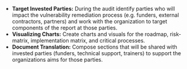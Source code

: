 
* **Target  Invested Parties:** During the audit identify parties who will impact the vulnerability remediation process (e.g. funders, external contractors, partners) and work with the organization to target components of the report at those parties.
* **Visualizing Charts:** Create charts and visuals for the roadmap, risk-matrix, implementation matrix, and critical processes.
* **Document Translation:** Compose sections that will be shared with invested parties (funders, technical support, trainers) to support the organizations aims for those parties. 
